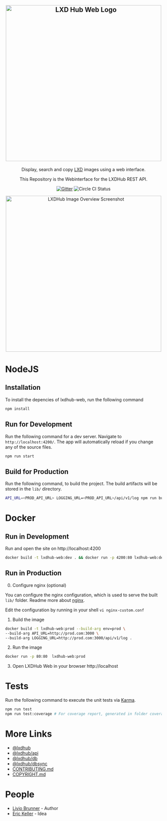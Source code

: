 <h2 align="center">
  <img src="https://i.imgur.com/RGCZZjl.png" alt="LXD Hub Web Logo" width="500" />
</h2>

<p align="center">Display, search and copy <a href="https://linuxcontainers.org/lxd/" target="blank">LXD</a> images using a web interface.</p>

<p align="center">This Repository is the Webinterface for the LXDHub REST API.</p>
<p align="center">
  <a href="https://gitter.im/Roche/lxdhub?utm_source=badge&utm_medium=badge&utm_campaign=pr-badge&utm_content=body_badge"><img src="https://badges.gitter.im/Roche/lxdhub.svg" alt="Gitter" /></a>
  <img src="https://circleci.com/gh/Roche/lxdhub-web.png?circle-token=dcfec05d35bc78c2dd21d39d68bb2cc71f6064ac&style=shield" alt="Circle CI Status">
  </a>
</p>
<p align="center">
  <a href="https://i.imgur.com/G6ANRSO.png">
    <img width="500" src="https://i.imgur.com/G6ANRSO.png" alt="LXDHub Image Overview Screenshot" />
  </a>
</p>


# NodeJS

## Installation

To install the depencies of lxdhub-web, run the following command

```bash
npm install
```

## Run for Development

Run the following command for a dev server.
Navigate to `http://localhost:4200/`. The app will automatically reload if you change any of the source files.

```bash
npm run start
```

## Build for Production

Run the following command, to build the project.
The build artifacts will be stored in the `lib/` directory.

```bash
API_URL=<PROD_API_URL> LOGGING_URL=<PROD_API_URL>/api/v1/log npm run build
```

# Docker

## Run in Development

Run and open the site on http://localhost:4200

```bash
docker build -t lxdhub-web:dev . && docker run -p 4200:80 lxdhub-web:dev
```

## Run in Production

0. Configure nginx (optional)

You can configure the nginx configuration, which is used to serve the
built `lib/` folder. Readme more about [nginx](http://nginx.org/en/docs/beginners_guide.html).

Edit the configuration by running in your shell `vi nginx-custom.conf`

1. Build the image

```bash
docker build -t lxdhub-web:prod --build-arg env=prod \
--build-arg API_URL=http://prod.com:3000 \
--build-arg LOGGING_URL=http://prod.com:3000/api/v1/log .
```

2. Run the image

```bash
docker run -p 80:80  lxdhub-web:prod
```


3. Open LXDHub Web in your browser http://localhost

# Tests

Run the following command to execute the unit tests via [Karma](https://karma-runner.github.io).

```bash
npm run test
npm run test:coverage # For coverage report, generated in folder coverage
```

# More Links

- [@lxdhub](https://github.com/Roche/lxdhub)
- [@lxdhub/api](lib/api/README.md)
- [@lxdhub/db](lib/db/README.md)
- [@lxdhub/dbsync](lib/dbsync/README.md)
- [CONTRIBUTING.md](CONTRIBUTING.md)
- [COPYRIGHT.md](COPYRIGHT.md)


# People

- [Livio Brunner](https://github.com/BrunnerLivio) - Author
- [Eric Keller](https://github.com/erickellerek1) - Idea
